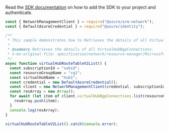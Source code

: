 Read the [SDK documentation](https://github.com/Azure/azure-sdk-for-js/blob/%40azure%2Farm-network_27.0.0/sdk/network/arm-network/README.md) on how to add the SDK to your project and authenticate.

```javascript
const { NetworkManagementClient } = require("@azure/arm-network");
const { DefaultAzureCredential } = require("@azure/identity");

/**
 * This sample demonstrates how to Retrieves the details of all VirtualHubBgpConnections.
 *
 * @summary Retrieves the details of all VirtualHubBgpConnections.
 * x-ms-original-file: specification/network/resource-manager/Microsoft.Network/stable/2021-05-01/examples/VirtualHubBgpConnectionList.json
 */
async function virtualHubRouteTableV2List() {
  const subscriptionId = "subid";
  const resourceGroupName = "rg1";
  const virtualHubName = "hub1";
  const credential = new DefaultAzureCredential();
  const client = new NetworkManagementClient(credential, subscriptionId);
  const resArray = new Array();
  for await (let item of client.virtualHubBgpConnections.list(resourceGroupName, virtualHubName)) {
    resArray.push(item);
  }
  console.log(resArray);
}

virtualHubRouteTableV2List().catch(console.error);
```
